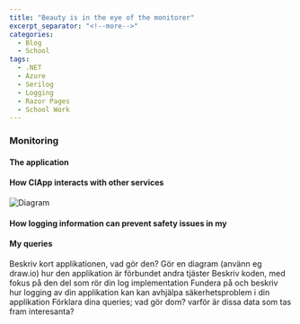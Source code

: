 ```yaml
---
title: "Beauty is in the eye of the monitorer"
excerpt_separator: "<!--more-->"
categories:
  - Blog
  - School
tags:
  - .NET
  - Azure
  - Serilog
  - Logging
  - Razor Pages
  - School Work
---
```

### Monitoring

#### The application  


#### How ClApp interacts with other services

![Diagram](https://raw.githubusercontent.com/Baverstrand/Baverstrand.github.io/master/img/211006diagram.jpg)


#### How logging information can prevent safety issues in my


#### My queries





Beskriv kort applikationen, vad gör den?
Gör en diagram (använn eg draw.io) hur den applikation är förbundet andra tjäster
Beskriv koden, med fokus på den del som rör din log implementation
Fundera på och beskriv hur logging av din applikation kan kan avhjälpa säkerhetsproblem i din applikation
Förklara dina queries; vad gör dom? varför är dissa data som tas fram interesanta?
